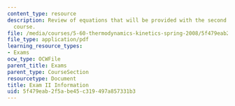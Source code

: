 ```yaml
---
content_type: resource
description: Review of equations that will be provided with the second exam of the
  course.
file: /media/courses/5-60-thermodynamics-kinetics-spring-2008/5f479eab2f5abe45c319497a857331b3_5_60_exam2_info.pdf
file_type: application/pdf
learning_resource_types:
- Exams
ocw_type: OCWFile
parent_title: Exams
parent_type: CourseSection
resourcetype: Document
title: Exam II Information
uid: 5f479eab-2f5a-be45-c319-497a857331b3
---
```


